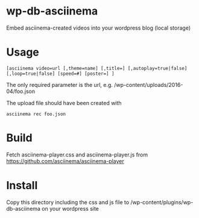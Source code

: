 # wp-db-asciinema
Embed asciinema-created videos into your wordpress blog (local storage)

# Usage

    [asciinema video=url [,theme=name] [,title=] [,autoplay=true|false] [,loop=true|false] [speed=#] [poster=] ]

The only required parameter is the url, e.g. /wp-content/uploads/2016-04/foo.json

The upload file should have been created with

    asciinema rec foo.json

# Build
Fetch asciinema-player.css and asciinema-player.js from
https://github.com/asciinema/asciinema-player

# Install
Copy this directory including the css and js file to
/wp-content/plugins/wp-db-asciinema on your wordpress site



